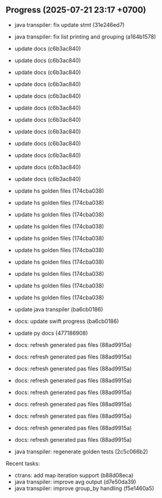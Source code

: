 ## Progress (2025-07-21 23:17 +0700)
- java transpiler: fix update stmt (31e246ed7)

- java transpiler: fix list printing and grouping (a164b1578)

- update docs (c6b3ac840)

- update docs (c6b3ac840)

- update docs (c6b3ac840)

- update docs (c6b3ac840)

- update docs (c6b3ac840)

- update docs (c6b3ac840)

- update docs (c6b3ac840)

- update docs (c6b3ac840)

- update docs (c6b3ac840)

- update docs (c6b3ac840)

- update docs (c6b3ac840)

- update docs (c6b3ac840)

- update hs golden files (174cba038)

- update hs golden files (174cba038)

- update hs golden files (174cba038)

- update hs golden files (174cba038)

- update hs golden files (174cba038)

- update hs golden files (174cba038)

- update hs golden files (174cba038)

- update hs golden files (174cba038)

- update hs golden files (174cba038)

- update hs golden files (174cba038)

- update java transpiler (ba6cb0186)

- docs: update swift progress (ba6cb0186)

- update py docs (477186908)

- docs: refresh generated pas files (88ad9915a)

- docs: refresh generated pas files (88ad9915a)

- docs: refresh generated pas files (88ad9915a)

- docs: refresh generated pas files (88ad9915a)

- docs: refresh generated pas files (88ad9915a)

- docs: refresh generated pas files (88ad9915a)

- docs: refresh generated pas files (88ad9915a)

- docs: refresh generated pas files (88ad9915a)

- docs: refresh generated pas files (88ad9915a)

- java transpiler: regenerate golden tests (2c5c066b2)

Recent tasks:
- ctrans: add map iteration support (b88d08eca)
- java transpiler: improve avg output (d7e50da39)
- java transpiler: improve group_by handling (f5e1460a5)
